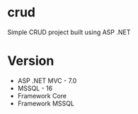 # crud
Simple CRUD project built using ASP .NET 

# Version 
- ASP .NET MVC - 7.0
- MSSQL - 16
- Framework Core 
- Framework MSSQL 
